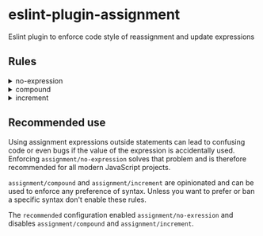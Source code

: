 # eslint-plugin-assignment

Eslint plugin to enforce code style of reassignment and update expressions

## Rules

<details>
<summary>no-expression</summary>

Disallow use of reassignments and updates outside statements and voided expressions.

Examples of incorrect code for this rule:

```
const hasChanged = previous === (previous = current);

const setCurrent = (value) => (current = value);
```

Examples of correct code for this rule:

```
const hasChanged = previous === current;
previous = current;

const setCurrent = (value) => void (current = value);
```

This rule conflicts with [no-cond-assign](https://eslint.org/docs/rules/no-cond-assign) and [no-return-assign](https://eslint.org/docs/rules/no-return-assign).
While this rule replaces the core functionality of both it does not offer an `except-parens` option.
</details>

<details>
<summary>compound</summary>

Prefer compound reassignment expressions (e.g. `i += 1`) or verbose assignment expressions (e.g. `i = i + 1`) depending on options.

Set the `prefer` option to select which expressions to prefer. By default "compound" is preferred.

```
  "assignment/compound": ["warn", { "prefer": "compound" }]
```

```
  "assignment/compound": ["warn", { "prefer": "verbose" }]
```

Examples of incorrect code for this rule with `"prefer": "compound"`:

```
i = i + 1;
i = i / 2;
```

Examples of correct code for this rule with `"prefer": "compound"`:

```
i += 1;
i /= 2;

i++;
```

Examples of incorrect code for this rule with `"prefer": "verbose"`:

```
i += 1;
i /= 2;
```

Examples of correct code for this rule with `"prefer": "verbose"`:

```
i = i + 1;
i = i / 2;

i++;
```

This rule does not enforce the use of update expressions (e.g. `i++`). Use the rule `assignment/increment` for that.

This rule can automatically `--fix` violations either way by converting equivalent expressions.
</details>

<details>
<summary>increment</summary>

Prefer compound assignment expressions (e.g. `i += 1`) or update expressions (e.g. `i++`) depending on options.

Set the `prefer` option to select which expressions to prefer. By default "compound" is preferred.

```
  "assignment/compound": ["warn", { "prefer": "compound" }]
```

```
  "assignment/compound": ["warn", { "prefer": "update" }]
```

Examples of incorrect code for this rule with `"prefer": "compound"`:

```
i++;
--i;
```

Examples of correct code for this rule with `"prefer": "compound"`:

```
i += 1;
i -= 1;

i = i + 1;
```

Examples of incorrect code for this rule with `"prefer": "update"`:

```
i += 1;
i -= 1;
```

Examples of correct code for this rule with `"prefer": "update"`:

```
++i;
i--;

i = i + 1;
```

This rule does not enforce the use of non-compound assignment expressions (e.g. `i = i + 1`). Use the rule `assignment/compound` for that.
</details>

## Recommended use

Using assignment expressions outside statements can lead to confusing code or even bugs if the value of the expression is accidentally used. Enforcing `assignment/no-expression` solves that problem and is therefore recommended for all modern JavaScript projects.

`assignment/compound` and `assignment/increment` are opinionated and can be used to enforce any preference of syntax. Unless you want to prefer or ban a specific syntax don't enable these rules.

The `recommended` configuration enabled `assignment/no-exression` and disables `assignment/compound` and `assignment/increment`.
